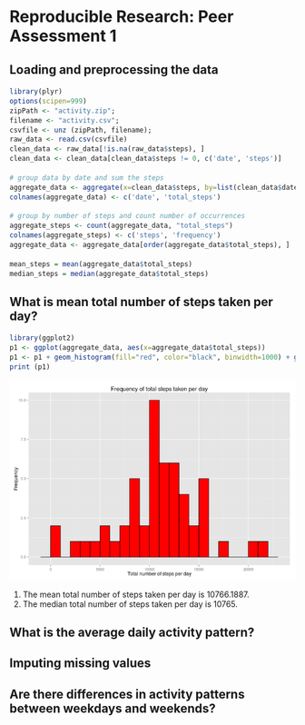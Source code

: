 # Reproducible Research: Peer Assessment 1


## Loading and preprocessing the data


```r
library(plyr)
options(scipen=999)
zipPath <- "activity.zip";
filename <- "activity.csv";
csvfile <- unz (zipPath, filename);
raw_data <- read.csv(csvfile)
clean_data <- raw_data[!is.na(raw_data$steps), ]
clean_data <- clean_data[clean_data$steps != 0, c('date', 'steps')]

# group data by date and sum the steps
aggregate_data <- aggregate(x=clean_data$steps, by=list(clean_data$date), FUN = sum)
colnames(aggregate_data) <- c('date', 'total_steps')

# group by number of steps and count number of occurrences
aggregate_steps <- count(aggregate_data, "total_steps")
colnames(aggregate_steps) <- c('steps', 'frequency')
aggregate_data <- aggregate_data[order(aggregate_data$total_steps), ]

mean_steps = mean(aggregate_data$total_steps)
median_steps = median(aggregate_data$total_steps)
```

## What is mean total number of steps taken per day?


```r
library(ggplot2)
p1 <- ggplot(aggregate_data, aes(x=aggregate_data$total_steps))
p1 <- p1 + geom_histogram(fill="red", color="black", binwidth=1000) + ggtitle("Frequency of total steps taken per day") + xlab('Total number of steps per day') + ylab('Frequency')
print (p1)
```

![plot of chunk total_steps](figure/total_steps.png) 

1. The mean total number of steps taken per day is 10766.1887.
2. The median total number of steps taken per day is 10765.

## What is the average daily activity pattern?



## Imputing missing values



## Are there differences in activity patterns between weekdays and weekends?
